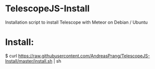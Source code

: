 TelescopeJS-Install
===================

Installation script to install Telescope with Meteor on Debian / Ubuntu 

Install: 
===================
$ curl https://raw.githubusercontent.com/AndreasPrang/TelescopeJS-Install/master/install.sh | sh
